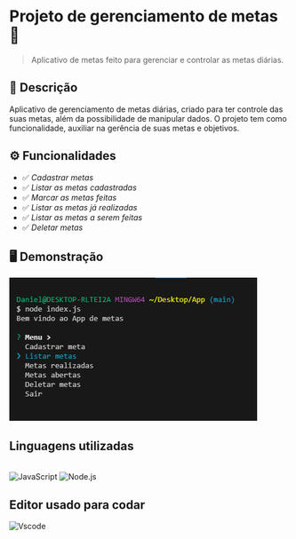 # Projeto de gerenciamento de metas 🚀

> Aplicativo de metas feito para gerenciar e controlar as metas diárias.


## 📝 Descrição

Aplicativo de gerenciamento de metas diárias, criado para ter controle das suas metas, além da possibilidade de manipular dados. O projeto tem como funcionalidade, auxiliar na gerência de suas metas e objetivos. 

## ⚙️ Funcionalidades

- ✅ _Cadastrar metas_ 
- ✅ _Listar as metas cadastradas_
- ✅ _Marcar as metas feitas_
- ✅ _Listar as metas já realizadas_
- ✅ _Listar as metas a serem feitas_
- ✅ _Deletar metas_

## 🖥️ Demonstração

![Menu do gerenciamento das metas](img/vsapp.png)



## Linguagens utilizadas

 <div style="display: inline_block"><br>
 <img src="https://cdn.jsdelivr.net/gh/devicons/devicon/icons/javascript/javascript-original.svg" alt="JavaScript" width="50" height="50">
 <img src="https://cdn.jsdelivr.net/gh/devicons/devicon/icons/nodejs/nodejs-original.svg" alt="Node.js" width="50" height="50">

 ## Editor usado para codar
 
<img src="https://cdn.jsdelivr.net/gh/devicons/devicon@latest/icons/vscode/vscode-original.svg" alt="Vscode" width="50" height="50">
          



